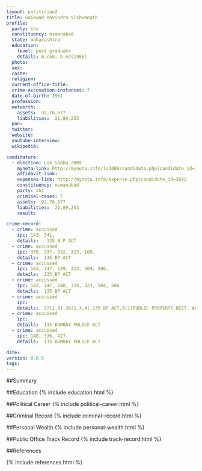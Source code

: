 ```yaml
---
layout: politician2
title: Gaikwad Ravindra Vishwanath
profile: 
  party: shs
  constituency: osmanabad
  state: maharashtra
  education: 
    level: post graduate
    details: m.com, b.ed(1986)
  photo: 
  sex: 
  caste: 
  religion: 
  current-office-title: 
  crime-accusation-instances: 7
  date-of-birth: 1961
  profession: 
  networth: 
    assets:  92,76,577
    liabilities:  21,89,253
  pan: 
  twitter: 
  website: 
  youtube-interview: 
  wikipedia: 

candidature: 
  - election: Lok Sabha 2009
    myneta-link: http://myneta.info/ls2009/candidate.php?candidate_id=3692
    affidavit-link: 
    expenses-link: http://myneta.info/expense.php?candidate_id=3692
    constituency: osmanabad 
    party: shs
    criminal-cases: 7
    assets:  92,76,577
    liabilities:  21,89,253
    result:  

crime-record: 
  - crime: accussed
    ipc: 143, 341,
    details:   135 B.P ACT  
  - crime: accussed
    ipc: 336, 337, 332, 323, 109,
    details:  135 BP ACT  
  - crime: accussed
    ipc: 143, 147, 149, 323, 504, 506,
    details:  135 BP ACT  
  - crime: accussed
    ipc: 143, 147, 148, 324, 323, 504, 506
    details:  135 BP ACT  
  - crime: accussed
    ipc: 
    details:  37(2,3),36(1,3,4),135 BP ACT,3(1)PUBLIC PROPERTY DEST. ACT  
  - crime: accussed
    ipc: 
    details:  135 BOMBAY POLICE ACT  
  - crime: accussed
    ipc: 148, 336, 427
    details:  135 BOMBAY POLICE ACT  

date: 
version: 0.0.5
tags: 
---
```

##Summary


##Education
{% include education.html %}


##Political Career
{% include political-career.html %}


##Criminal Record
{% include criminal-record.html %}


##Personal Wealth
{% include personal-wealth.html %}


##Public Office Track Record
{% include track-record.html %}


##References


{% include references.html %}